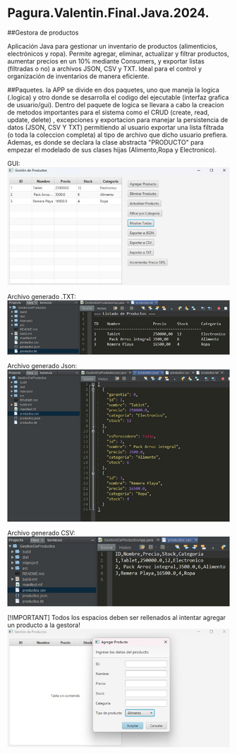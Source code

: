 # Pagura.Valentin.Final.Java.2024.
##Gestora de productos

Aplicación Java para gestionar un inventario de productos (alimenticios, electrónicos y ropa). Permite agregar, eliminar, actualizar y filtrar productos, aumentar precios en un 10% mediante Consumers, y exportar listas (filtradas o no) a archivos JSON, CSV y TXT. Ideal para el control y organización de inventarios de manera eficiente.

##Paquetes.
la APP se divide en dos paquetes, uno que maneja la logica (.logica) y otro donde se desarrolla el codigo del ejecutable (interfaz grafica de usuario/gui).
Dentro del paquete de logica se llevara a cabo la creacion de metodos importantes para el sistema como el CRUD (create, read, update, delete) , excepciones y exportacion para manejar la persistencia de datos (JSON, CSV Y TXT) permitiendo al usuario exportar una lista filtrada (o toda la coleccion completa) al tipo de archivo que dicho usuario prefiera. Ademas, es donde se declara la clase abstracta "PRODUCTO" para empezar el modelado de sus clases hijas (Alimento,Ropa y Electronico).

GUI:
![image alt](https://github.com/valentinpagura/Pagura.Valentin.Final.Java.2024./blob/main/Interfaz%20de%20usuario.jpg?raw=true)

Archivo generado .TXT:
![image alt](https://github.com/valentinpagura/Pagura.Valentin.Final.Java.2024./blob/main/TXT.jpg?raw=true)

Archivo generado Json:
![image alt](https://github.com/valentinpagura/Pagura.Valentin.Final.Java.2024./blob/main/Json.jpg?raw=true)

Archivo generado CSV:
![image alt](https://github.com/valentinpagura/Pagura.Valentin.Final.Java.2024./blob/main/CSV.jpg?raw=true)


[!IMPORTANT]
Todos los espacios deben ser rellenados al intentar agregar un producto a la gestora!
![image alt](https://github.com/valentinpagura/Pagura.Valentin.Final.Java.2024./blob/main/Datos%20requeridos.jpg?raw=true)
